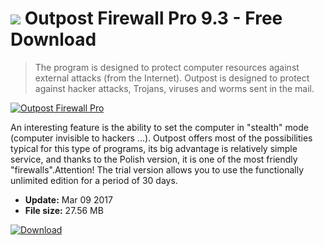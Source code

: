 # ![](https://cdn.softexe.net/static/icon/win.gif) Outpost Firewall Pro 9.3 - Free Download

> The program is designed to protect computer resources against external attacks (from the Internet). Outpost is designed to protect against hacker attacks, Trojans, viruses and worms sent in the mail.

[![Outpost Firewall Pro](https://gallery.dpcdn.pl/imgc/Tools/2147/g_-_420x350_1.5_-_x20110307115908_00.jpg)](https://softexe.net/win/system/archive-programs/outpost-firewall-pro:pppdf.html)

An interesting feature is the ability to set the computer in "stealth" mode (computer invisible to hackers ...). Outpost offers most of the possibilities typical for this type of programs, its big advantage is relatively simple service, and thanks to the Polish version, it is one of the most friendly "firewalls".Attention!
  The trial version allows you to use the functionally unlimited edition for a period of 30 days.


- **Update:** Mar 09 2017
- **File size:** 27.56 MB

[![Download](https://cdn.softexe.net/static/img/download.png)](https://softexe.net/win/system/archive-programs/outpost-firewall-pro:pppdf.html)

